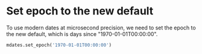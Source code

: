# Set epoch to the new default

To use modern dates at microsecond precision, we need to set the epoch to the new default, which is days since "1970-01-01T00:00:00".

```python
mdates.set_epoch('1970-01-01T00:00:00')
```
